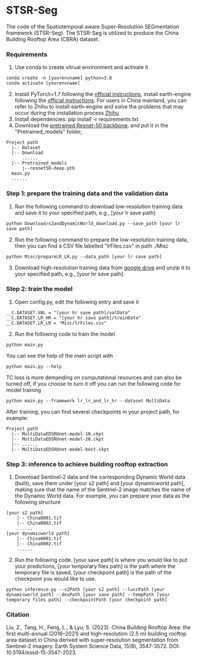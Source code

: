 # STSR-Seg

The code of the Spatiotemporal aware Super-Resolution SEGmentation framework (STSR-Seg). The STSR-Seg is utilized to produce the China Building Rooftop Area (CBRA) dataset. 

### Requirements
1. Use conda to create vitrual environment and activate it
```
conda create -n [yourenvname] python=3.8
conda activate [yourenvname] 
```
2. Install PyTorch=1.7 following the [official instructions](https://pytorch.org/), install earth-engine following the [official instructions](https://developers.google.com/earth-engine/guides/python_install). For users in China mainland, you can refer to Zhihu to install earth-engine and solve the problems that may occur during the installation process [Zhihu](https://zhuanlan.zhihu.com/p/29186942)
3. Install dependencies: pip install -r requirements.txt
4. Download the [pretrained Resnet-50 backbone](https://drive.google.com/file/d/1EZFEiqcMiSPDqtXOjfgKnjGsQAW0IpoD/view?usp=sharing), and put it in the "Pretrained_models" folder,  
```
Project path
  |-- Dataset
  |-- Download
      ......
  |-- Pretrained_models
      |--resnet50-deep.pth
  main.py
  ......
```
### Step 1: prepare the training data and the validation data
1. Run the following command to download low-resolution training data and save it to your specified path, e.g., [your lr save path]
```
python Download/s2andDynamicWorld_download.py --save_path [your lr save path]
```
2. Run the following command to prepare the low-resolution training data, then you can find a CSV file labelled "lrFiles.csv" in path ./Misc
```
python Misc/prepareLR_LR.py --data_path [your lr save path]
```
3. Download high-resolution training data from [google drive](https://drive.google.com/file/d/1VUY2NTJDDa-Byjue41lyhp7ExEvY90Bd/view?usp=sharing) and unzip it to your specified path, e.g., [your hr save path]
### Step 2: train the model
1. Open config.py, edit the following entry and save it
```
__C.DATASET.VAL = "[your hr save path]/valData"
__C.DATASET.LR_HR = "[your hr save path]/trainData"
__C.DATASET.LR_LR = "Misc/lrFiles.csv"
```
2. Run the following code to train the model
```
python main.py
```
You can see the help of the main script with
```
python main.py --help
```
TC loss is more demanding on computational resources and can also be turned off, if you choose to turn it off you can run the following code for model training
```
python main.py --framework lr_lr_and_lr_hr --dataset MultiData
```
After training, you can find several checkpoints in your project path, for example:
```
Project path
  |-- MultiDataEDSRUnet-model-10.ckpt
  |-- MultiDataEDSRUnet-model-20.ckpt
  |-- ......
  |-- MultiDataEDSRUnet-model-best.ckpt
```
### Step 3: inference to achieve building rooftop extraction
1. Download Sentinel-2 data and the corresponding Dynamic World data (built), save them under [your s2 path] and [your dynamicworld path], making sure that the name of the Sentinel-2 image matches the name of the Dynamic World data. For example, you can prepare your data as the following structure
```
[your s2 path]
    |-- China0001.tif
    |-- China0002.tif
    ......
[your dynamicworld path]
    |-- China0001.tif
    |-- China0002.tif
    ......
```
2. Run the following code. [your save path] is where you would like to put your predictions, [your temporary files path] is the path where the temporary file is saved, [your checkpoint path] is the path of the checkpoint you would like to use.
```
python inference.py --s2Path [your s2 path] --luccPath [your dynamicworld path] --desPath [your save path] --tempPath [your temporary files path] --checkpointPath [your checkpoint path]
```
### Citation
Liu, Z., Tang, H., Feng, L., & Lyu, S. (2023). China Building Rooftop Area: the first multi-annual (2016–2021) and high-resolution (2.5 m) building rooftop area dataset in China derived with super-resolution segmentation from Sentinel-2 imagery. Earth System Science Data, 15(8), 3547-3572. DOI: 10.5194/essd-15-3547-2023.


